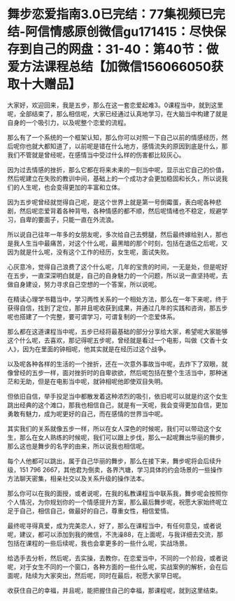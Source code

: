 # 舞步恋爱指南3.0已完结：77集视频已完结-阿信情感原创微信gu171415：尽快保存到自己的网盘：31-40：第40节：做爱方法课程总结【加微信156066050获取十大赠品】

大家好，欢迎回来，我是五步，那么在这一套恋爱起难3。0课程当中，就到这里呢，全部结束了，那么相信呢，大家已经通过认真地学习，在大脑当中构建了就是自身的一个吸引力，以及呢整个恋爱的流程。

那么有了一个系统的一个框架认知，那么你可以对照一下自己以前的情感经历，然后呢你也就大都知道了，以前呢是错在什么地方，感情流失的原因到底是什么，那我们不管就是曾经呢，在感情当中受过什么样的伤害都比较灰心。

因为过去情感的挫折，那么它都在将来未来的一刻当中呢，显示出它自己的价值，然后呢建立在失败的教训中间，基础上的一个成功才会更加稳固和长久，所以说我们的人生呢，也会变得更加的丰富和立体。

因为五步呢曾经就觉得自己呢，是这个世界上就是第一号倒霉蛋，表白呢各种悲剧，然后呢恋爱背着各种背甩，各种情感的都不顺，然后呢情绪也不稳定，规避学习，自卑的要面子，只能一直在外流浪。

所以说自己往年一年多的女朋友呢，多次给自己去劈腿，然后最终嫁给别人，那也是我人生当中最痛苦，对这个什么呢，最黑暗的那个时刻，包括在退伍之后呢，又因为就是什么呢，没有这个工作的经历，女生呢，面试失败。

心灰意冷，觉得自己浪费了这个什么呢，几年的宝贵的时间，一无是处，但是呢好在五步，一直深深明白就是，自己的自身魅力的一个问题，所以说一直坚持呢，去做自身建设，努力寻求自己空想的一个答案，所以说呢。

在精读心理学书籍当中，学习两性关系的一个相处方法，那么在一年下来呢，终于获得自信，找到了定位，那并且呢收获到成果，并通过几年的实践和咨询，那五步呢也搭建了一个完整，要可谓学习，可谓复制的一个恋爱体系。

那么都在这道课程当中呢，五步已经将最基础的部分分享给大家，希望呢大家能够这个什么呢，去喜欢，那记得呢五步呢，曾经就是看过一个电影，叫做《文香十女人》，因为在里面的钟相呢，他其实就是在经历过这个战争。

以及呢各种各样的生活的一个挫折，还在一次意外事故当中呢，去炸下了双眼，就像曾经的五步一样，面对挫折时的自卑欲欲，然后呢包括在整个生活当中，那种迷茫和无助，但是在电影当中呢，就钟相呢他即使双目失明。

但依旧自信，举手投足当中都散发着这种浓烈的吸引，依旧呢可以就是约这个女生跳出经典的这个滩口，那我也相信自己，就是有一天呢，我会变得更加自信，更加勇敢有魅力，成为呢更好的自己，而在感情的世界当中呢。

其实我们的关系就像五步一样，所以在女人深色的时候呢，我们可以带动这个女生，那么在女人熟练的时候呢，我们可以跟上步伐，那么一起呢舞出华丽的舞步，那么这也是舞步的名字的由来，所以说我也相信呢。

每个人他都可以跳出，属于自己华丽的舞步，那么在接下来，舞步呢将会后续升级，151 796 2667，其他君为倒卖，各界汽塘，学习具体的约会场景的一些操作方法聊天密集，相亲社交以及关系升级的操作法本。

那么你可以在我的面授，或者说呢，在我的私教课程当中联系我，舞步呢会按照你个人情况，为你规划你的一个情感提升方案，那么最后舞步呢，祝愿大家始终呢立足于自己，相信自己，做最好的自己，尊重女性，相信爱情。

最终呢寻得真爱，成为完美恋人，好了，那么在课程当中，有任何意见，或者说呢，建议，都可以添加到我的微信，不洗澡88，在上面呢，与我详细去交流，那包括在课程的一些后续呢，我也会拿更多的一些什么呢，实战场景。

给选手去分析，然后呢，去实操，去教你，在恋爱当中，不同的一个阶段，或者说呢，对于女生不同的一个窗口，各种方面的一些什么呢，实战案例的解析，会在后面呢，陆续为大家突出，然后呢，同时在最后，祝愿大家早日呢。

收获住自己的幸福，并且呢，能把握住自己的幸福，那课程呢，就到这里结束。